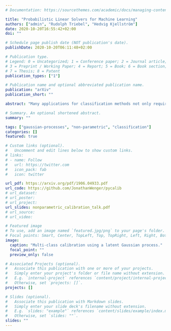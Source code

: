 ```yaml
---
# Documentation: https://sourcethemes.com/academic/docs/managing-content/

title: "Probabilistic Linear Solvers for Machine Learning"
authors: ["admin", "Rudolph Triebel", "Hedvig Kjellström"]
date: 2020-10-20T16:55:42+02:00
doi: ""

# Schedule page publish date (NOT publication's date).
publishDate: 2020-10-20T06:11:48+02:00

# Publication type.
# Legend: 0 = Uncategorized; 1 = Conference paper; 2 = Journal article;
# 3 = Preprint / Working Paper; 4 = Report; 5 = Book; 6 = Book section;
# 7 = Thesis; 8 = Patent
publication_types: ["1"]

# Publication name and optional abbreviated publication name.
publication: "arXiv"
publication_short: ""

abstract: "Many applications for classification methods not only require high accuracy but also reliable estimation of predictive uncertainty. However, while many current classification frameworks, in particular deep neural network architectures, provide very good results in terms of accuracy, they tend to underestimate their predictive uncertainty. In this paper, we propose a method that corrects the confidence output of a general classifier such that it approaches the true probability of classifying correctly. This classifier calibration is, in contrast to existing approaches, based on a non-parametric representation using a latent Gaussian process and specifically designed for multi-class classification. It can be applied to any classification method that outputs confidence estimates and is not limited to neural networks. We also provide a theoretical analysis regarding the over- and underconfidence of a classifier and its relationship to calibration. In experiments we show the universally strong performance of our method across different classifiers and benchmark data sets in contrast to existing classifier calibration techniques."

# Summary. An optional shortened abstract.
summary: ""

tags: ["gaussian-processes", "non-parametric", "classification"]
categories: []
featured: true

# Custom links (optional).
#   Uncomment and edit lines below to show custom links.
# links:
# - name: Follow
#   url: https://twitter.com
#   icon_pack: fab
#   icon: twitter

url_pdf: https://arxiv.org/pdf/1906.04933.pdf
url_code: https://github.com/JonathanWenger/pycalib
# url_dataset:
# url_poster:
# url_project:
url_slides: nonparametric_calibration_talk.pdf
# url_source:
# url_video:

# Featured image
# To use, add an image named `featured.jpg/png` to your page's folder.
# Focal points: Smart, Center, TopLeft, Top, TopRight, Left, Right, BottomLeft, Bottom, BottomRight.
image:
  caption: "Multi-class calibration using a latent Gaussian process."
  focal_point: ""
  preview_only: false

# Associated Projects (optional).
#   Associate this publication with one or more of your projects.
#   Simply enter your project's folder or file name without extension.
#   E.g. `internal-project` references `content/project/internal-project/index.md`.
#   Otherwise, set `projects: []`.
projects: []

# Slides (optional).
#   Associate this publication with Markdown slides.
#   Simply enter your slide deck's filename without extension.
#   E.g. `slides: "example"` references `content/slides/example/index.md`.
#   Otherwise, set `slides: ""`.
slides: ""
---
```

